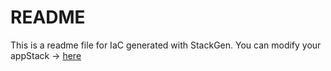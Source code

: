 # README
This is a readme file for IaC generated with StackGen.
You can modify your appStack -> [here](http://main.dev.stackgen.com/appstacks/391a2630-0293-4b72-9b16-8554fe47c90f)
